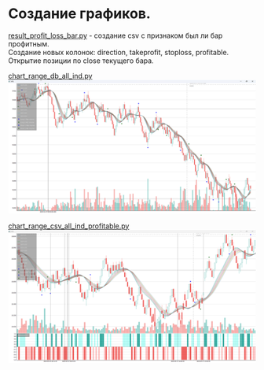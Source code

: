 # Создание графиков.  
  
[result_profit_loss_bar.py](OLD/err_result_profit_loss_bar.py) - 
создание csv с признаком был ли бар профитным.  
Создание новых колонок: 
direction, takeprofit, stoploss, profitable.  
Открытие позиции по close текущего бара.  

[chart_range_db_all_ind.py](chart_range_db_all_ind.py)
![img.png](img.png)

[chart_range_csv_all_ind_profitable.py](chart_range_csv_all_ind_profitable.py)
![img_2.png](img_2.png)
